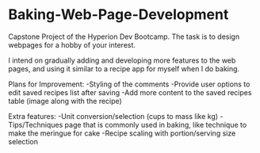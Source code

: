 # Baking-Web-Page-Development
Capstone Project of the Hyperion Dev Bootcamp. The task is to design webpages for a hobby of your interest.

I intend on gradually adding and developing more features to the web pages, and using it similar to a recipe app for myself when I do baking.

Plans for Improvement:
-Styling of the comments
-Provide user options to edit saved recipes list after saving
-Add more content to the saved recipes table (image along with the recipe)

Extra features:
-Unit conversion/selection (cups to mass like kg)
-Tips/Techniques page that is commonly used in baking, like technique to make the meringue for cake
-Recipe scaling with portion/serving size selection
